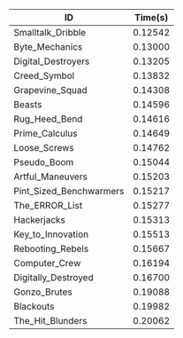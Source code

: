 |ID|Time(s)|
|-|-|
|Smalltalk_Dribble|0.12542|
|Byte_Mechanics|0.13000|
|Digital_Destroyers|0.13205|
|Creed_Symbol|0.13832|
|Grapevine_Squad|0.14308|
|Beasts|0.14596|
|Rug_Heed_Bend|0.14616|
|Prime_Calculus|0.14649|
|Loose_Screws|0.14762|
|Pseudo_Boom|0.15044|
|Artful_Maneuvers|0.15203|
|Pint_Sized_Benchwarmers|0.15217|
|The_ERROR_List|0.15277|
|Hackerjacks|0.15313|
|Key_to_Innovation|0.15513|
|Rebooting_Rebels|0.15667|
|Computer_Crew|0.16194|
|Digitally_Destroyed|0.16700|
|Gonzo_Brutes|0.19088|
|Blackouts|0.19982|
|The_Hit_Blunders|0.20062|
